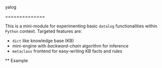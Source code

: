 yalog

==============

This is a mini-module for experimenting basic `datalog` functionalities within `Python` context. Targeted features are:

* `dict` like knowledge base (KB)
* mini-engine with *backward-chain* algorithm for inference
* `metaclass` frontend for easy-writing KB facts and rules

** Example



